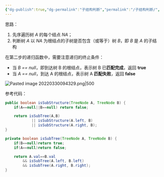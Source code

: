 ```yaml
---
{"dg-publish":true,"dg-permalink":"子结构判断","permalink":"/子结构判断/","tags":["树","二叉树","DFS"]}
---
```



思路：
1. 先序遍历树 *A* 的每个结点 *NA*；
2. 判断树 *A* 以 *NA* 为根结点的子树是否包含（或等于）树 *B*，即 *B* 是 *A* 的子结构

在第二步的递归函数中，需要注意递归的终止条件：
- 当 *B == null*，即到达树 B 的根结点，表示树 B 已**匹配完成**，返回 **true**
- 当 *A == null*，到达 A 的根结点，表示树 A **匹配失败**，返回 **false**

![Pasted image 20220330094329.png|500](/img/user/attachments/images/Pasted%20image%2020220330094329.png)

参考代码：

```java
public boolean isSubStructure(TreeNode A, TreeNode B) {
	if(A==null||B==null) return false;

	return isSubTree(A,B)
			|| isSubStructure(A.left, B)
			|| isSubStructure(A.right, B);
}

private boolean isSubTree(TreeNode A, TreeNode B) {        
	if(B==null)return true;
	if(A==null)return false;

	return A.val==B.val
		&& isSubTree(A.left, B.left)
		&& isSubTree(A.right, B.right);
} 
```